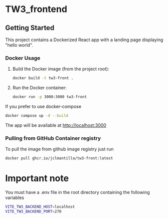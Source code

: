 # TW3_frontend

## Getting Started

This project contains a Dockerized React app with a landing page displaying "hello world".

### Docker Usage

1. Build the Docker image (from the project root):
   ```bash
   docker build -t tw3-front .
   ```
2. Run the Docker container:
   ```bash
   docker run -p 3000:3000 tw3-front
   ```


If you prefer to use docker-compose

   ```bash
   docker compose up -d --build
   ```




The app will be available at [http://localhost:3000](http://localhost:3000)


### Pulling from GitHub Container registry

To pull the image from github image registry just run
   ```bash
   docker pull ghcr.io/jclmantilla/tw3-front:latest
   ```

# Important note
You must have a .env file in the root directory containing the following variables

   ```bash
   VITE_TW3_BACKEND_HOST=localhost
   VITE_TW3_BACKEND_PORT=270
   ```

